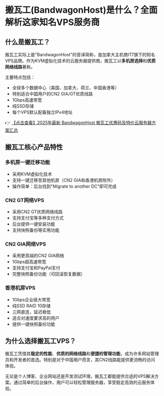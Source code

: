 # 搬瓦工(BandwagonHost)是什么？全面解析这家知名VPS服务商

## 什么是搬瓦工？

搬瓦工实际上是"BandwagonHost"的音译简称，是加拿大主机商IT7旗下的知名VPS品牌。作为KVM虚拟化技术的云服务器提供商，搬瓦工以**多机房选择**和**优质网络线路**著称。

主要特点包括：
- 全球多个数据中心（美国、加拿大、荷兰、中国香港等）
- 特别适合中国用户的CN2 GIA/GT优质线路
- 1Gbps高速带宽
- 纯SSD存储
- 每个VPS默认配备独立IPv4地址

👉 [【点击查看】2025年最新 BandwagonHost 搬瓦工优惠码及特价云服务器方案汇总](https://bit.ly/banwagon)

## 搬瓦工核心产品特性

### 多机房一键迁移功能
- 采用KVM虚拟化技术
- 支持一键迁移至其他机房（CN2 GIA和香港机房除外）
- 操作简单：后台找到"Migrate to another DC"即可完成

### CN2 GT网络VPS
- 采用CN2 GT优质网络线路
- 支持支付宝等多种支付方式
- 后台提供一键安装功能
- 支持快照备份等实用功能

### CN2 GIA网络VPS
- 采用更高端的CN2 GIA网络
- 1Gbps超高速带宽
- 支持支付宝和PayPal支付
- 完整快照备份功能（可回滚恢复数据）

### 香港机房VPS
- 1Gbps企业级大带宽
- 纯SSD RAID 10存储
- 三网直连，延迟极低
- 适合对速度要求高的用户
- 提供一键快照备份功能

## 为什么选择搬瓦工VPS？

搬瓦工凭借其**稳定的性能**、**优质的网络线路**和**便捷的管理功能**，成为许多网站管理员和开发者的首选。特别是对于中国用户而言，其CN2线路能提供更流畅的访问体验。

无论是个人博客、企业网站还是开发测试环境，搬瓦工都能提供合适的VPS解决方案。通过简单的后台操作，用户可以轻松管理服务器，享受稳定高效的云服务体验。